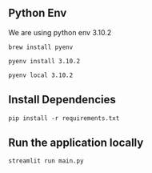 ## Python Env

We are using python env 3.10.2

`brew install pyenv`

`pyenv install 3.10.2`

`pyenv local 3.10.2`


## Install Dependencies

`pip install -r requirements.txt`

## Run the application locally

`streamlit run main.py`